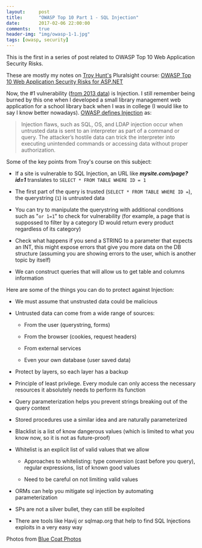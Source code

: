 ```yaml
---
layout:     post
title:      "OWASP Top 10 Part 1 - SQL Injection"
date:       2017-02-06 22:00:00
comments:   true
header-img: "img/owasp-1-1.jpg"
tags: [owasp, security]
---
```


This is the first in a series of post related to OWASP Top 10 Web Application Security Risks. 

These are mostly my notes on [Troy Hunt's](https://www.troyhunt.com/) Pluralsight course: [OWASP Top 10 Web Application Security Risks for ASP.NET](https://app.pluralsight.com/library/courses/owasp-top10-aspdotnet-application-security-risks/table-of-contents)

Now, the #1 vulnerability ([from 2013 data](https://www.owasp.org/index.php/Top_10_2013-A1-Injection)) is Injection. I still remember being burned by this one when I developed a small library management web application for a school library back when I was in college (I would like to say I know better nowadays). [OWASP defines Injection](https://www.owasp.org/index.php/Top_10_2013-Top_10) as:

> Injection flaws, such as SQL, OS, and LDAP injection occur when untrusted data is sent to an interpreter as part of a command or query. The attacker’s hostile data can trick the interpreter into executing unintended commands or accessing data without proper authorization.

Some of the key points from Troy's course on this subject:

* If a site is vulnerable to SQL Injection, an URL like ___mysite.com/page?id=1___ translates to `SELECT * FROM TABLE WHERE ID = 1`

* The first part of the query is trusted (`SELECT * FROM TABLE WHERE ID =`), the querystring (`1`) is untrusted data

* You can try to manipulate the querystring with additional conditions such as "`or 1=1`" to check for vulnerability (for example, a page that is suppossed to filter by a category ID would return every product regardless of its category)

* Check what happens if you send a STRING to a parameter that expects an INT, this might expose errors that give you more data on the DB structure (assuming you are showing errors to the user, which is another topic by itself)

* We can construct queries that will allow us to get table and columns information

Here are some of the things you can do to protect against Injection:

* We must assume that unstrusted data could be malicious

* Untrusted data can come from a wide range of sources:
    
    * From the user (querystring, forms)

    * From the browser (cookies, request headers)

    * From external services

    * Even your own database (user saved data)

* Protect by layers, so each layer has a backup

* Principle of least privilege. Every module can only access the necessary resources it absolutely needs to perform its function

* Query parameterization helps you prevent strings breaking out of the query context

* Stored procedures use a similar idea and are naturally parameterized

* Blacklist is a list of know dangerous values (which is limited to what you know now, so it is not as future-proof)

* Whitelist is an explicit list of valid values that we allow

    * Approaches to whitelisting: type conversion (cast before you query), regular expressions, list of known good values

    * Need to be careful on not limiting valid values

* ORMs can help you mitigate sql injection by automating parameterization

* SPs are not a silver bullet, they can still be exploited

* There are tools like Havij or sqlmap.org that help to find SQL Injections exploits in a very easy way

Photos from [Blue Coat Photos](https://www.flickr.com/photos/111692634@N04/15921569186/in/photolist-qfWcPy-gngGKL-q2ocGj-qrABbJ-ro5xU1-qYev3B-ro5DDC-qYiH81-rmjjZ4-ro4o1J-rEx1HA-rECVo8-robWeD-rmjqPR-robWgc-ro5DzE-robQLe-rmjjTT-q6KKv7-qsfqgb-ndASYe-qHDbVQ-bn1dAB-nvNC6S-bn1fqR-nvNC2K-nN173t-nNfbpu-nwQJ6x-nt69Ly-nv4V1B-eveTnQ-nwUEQ6-nv58Bi-nxrmjr-evXWKB-evXXtM-evXUxR-ew26mw-evXZ5n-nt2qQL-evrRCB-ew24jo-nuNhZ5-ndztgg-bbBzjz-nLfGFW-nLfrQ3-nvNDtb-nvNz3E)